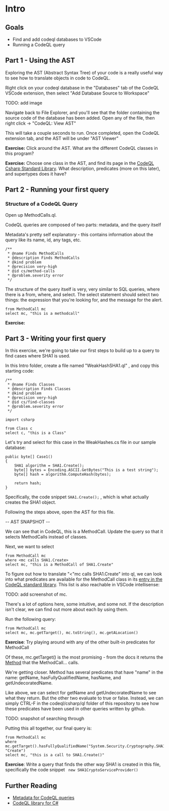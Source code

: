 # Intro 

## Goals
 - Find and add codeql databases to VSCode
 - Running a CodeQL query

## Part 1 - Using the AST
Exploring the AST (Abstract Syntax Tree) of your code is a really useful way to see how to translate objects in code to CodeQL. 

Right click on your codeql database in the "Databases" tab of the CodeQL VSCode extension, then select "Add Database Source to Workspace"

TODO: add image

Navigate back to File Explorer, and you'll see that the folder containing the source code of the database has been added. Open any of the file, then right click -> "CodeQL: View AST"


This will take a couple seconds to run. Once completed, open the CodeQL extension tab, and the AST will be under "AST Viewer"

**Exercise:** Click around the AST. What are the different CodeQL classes in this program? 

**Exercise:** Choose one class in the AST, and find its page in the [CodeQL Csharp Standard Library](https://codeql.github.com/codeql-standard-libraries/csharp/). What description, predicates (more on this later), and supertypes does it have? 

## Part 2 - Running your first query
### Structure of a CodeQL Query
Open up MethodCalls.ql. 

CodeQL queries are composed of two parts: metadata, and the query itself

Metadata's pretty self explanatory - this contains information about the query like its name, id, any tags, etc. 
```
/**
 * @name Finds MethodCalls
 * @description Finds MethodCalls
 * @kind problem
 * @precision very-high
 * @id cs/method-calls
 * @problem.severity error
 */
```

The structure of the query itself is very, very similar to SQL queries, where there is a from, where, and select. The select statement should select two things: the expression that you're looking for, and the message for the alert. 

```
from MethodCall mc 
select mc, "this is a methodcall"
```

**Exercise:**

## Part 3 - Writing your first query
In this exercise, we're going to take our first steps to build up to a query to find cases where SHA1 is used. 

In this Intro folder, create a file named "WeakHashSHA1.ql" , and copy this starting code: 

```
/**
 * @name Finds Classes
 * @description Finds Classes
 * @kind problem
 * @precision very-high
 * @id cs/find-classes
 * @problem.severity error
 */

import csharp

from Class c 
select c, "this is a Class"
```

Let's try and select for this case in the WeakHashes.cs file in our sample database: 
```
public byte[] Case1()
{
    SHA1 algorithm = SHA1.Create(); 
    byte[] bytes = Encoding.ASCII.GetBytes("This is a test string");
    byte[] hash = algorithm.ComputeHash(bytes);

    return hash;
}
```
Specifically, the code snippet `SHA1.Create();` , which is what actually creates the SHA1 object. 

Following the steps above, open the AST for this file. 

-- AST SNAPSHOT -- 

We can see that in CodeQL, this is a MethodCall. Update the query so that it selects MethodCalls instead of classes. 

Next, we want to select 

```
from MethodCall mc 
where <mc calls SHA1.Create>
select mc, "this is a MethodCall of SHA1.Create"
```

To figure out how to translate "<"mc calls SHA1.Create" into ql, we can look into what predicates are available for the MethodCall class in its [entry in the CodeQL standard library](https://codeql.github.com/codeql-standard-libraries/csharp/semmle/code/csharp/exprs/Call.qll/type.Call$MethodCall.html). This list is also reachable in VSCode intellisense:

TODO: add screenshot of mc. 

There's a lot of options here, some intuitive, and some not. If the description isn't clear, we can find out more about each by using them. 

Run the following query:
```
from MethodCall mc 
select mc, mc.getTarget(), mc.toString(), mc.getALocation()
```

**Exercise**: Try playing around with any of the other built-in predicates for MethodCall

Of these, mc.getTarget() is the most promising - from the docs it returns the [Method](https://codeql.github.com/codeql-standard-libraries/csharp/semmle/code/csharp/Callable.qll/type.Callable$Method.html) that the MethodCall... calls. 

We're getting closer. Method has several predicates that have "name" in the name: getName, hasFullyQualifiedName, hasName, and getUndecoratedName. 

Like above, we can select for getName and getUndecoratedName to see what they return. But the other two evaluate to true or false. Instead, we can simply CTRL-F in the codeql/csharp/ql folder of this repository to see how these predicates have been used in other queries written by github. 

TODO: snapshot of searching through 

Putting this all together, our final query is: 

```
from MethodCall mc 
where mc.getTarget().hasFullyQualifiedName("System.Security.Cryptography.SHA1", "Create")
select mc, "this is a call to SHA1.Create()"
```

**Exercise**: Write a query that finds the other way SHA1 is created in this file, specifically the code snippet ` new SHA1CryptoServiceProvider()` 


## Further Reading
 - [Metadata for CodeQL queries](https://codeql.github.com/docs/writing-codeql-queries/metadata-for-codeql-queries/)
 - [CodeQL library for C#](https://codeql.github.com/codeql-standard-libraries/csharp/)